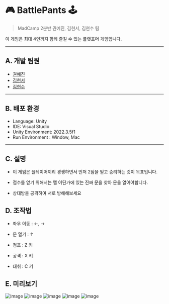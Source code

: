 # 🎮 BattlePants 🕹️
> MadCamp 2분반 권예진, 김현서, 김현수 팀

이 게임은 최대 4인까지 함께 즐길 수 있는 플랫포머 게임입니다.
***

## A. 개발 팀원

* [권예진](https://github.com/dmobtxx19)
* [김현서](https://github.com/kkkhhhsss123)
* [김현수](https://github.com/skykhs3)
***
## B. 배포 환경
* Language: Unity
* IDE: Visual Studio
* Unity Environment: 2022.3.5f1
* Run Environment : Window, Mac
***
## C. 설명

* 이 게임은 플레이어끼리 경쟁하면서 먼저 2점을 얻고 승리하는 것이 목표입니다.

* 점수를 얻기 위해서는 맵 어딘가에 있는 진짜 문을 찾아 문을 열어야합니다.

* 상대방을 공격하여 서로 방해해보세요

## D. 조작법
* 좌우 이동 : ←, →

* 문 열기 : ↑

* 점프 : Z 키

* 공격 : X 키

* 대쉬 : C 키


## E. 미리보기
![image](https://github.com/Zammin3/BattlePants/assets/39901387/9c1dcae6-3997-452b-9091-efe3f4dbca0e)
![image](https://github.com/Zammin3/BattlePants/assets/39901387/da15ae99-6349-4d4e-9654-1bf25d076125)
![image](https://github.com/Zammin3/BattlePants/assets/39901387/9e85abd9-3dc8-4c4b-aea7-d3854aee203e)
![image](https://github.com/Zammin3/BattlePants/assets/39901387/84fd774f-0264-4fcb-8bb4-24938236e892)
![image](https://github.com/Zammin3/BattlePants/assets/39901387/9bf80b3a-5192-4949-9b67-43945e944ff8)



